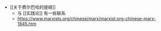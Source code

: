 - [[关于费尔巴哈的提纲]]
	- 与 [[实践论]] 有一些联系
	- https://www.marxists.org/chinese/marx/marxist.org-chinese-marx-1845.htm